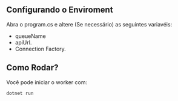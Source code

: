 ## Configurando o Enviroment

Abra o program.cs e altere (Se necessário) as seguintes variavéis:

- queueName
- apiUrl.
- Connection Factory.

## Como Rodar?

Você pode iniciar o worker com:

```bash
dotnet run
```
